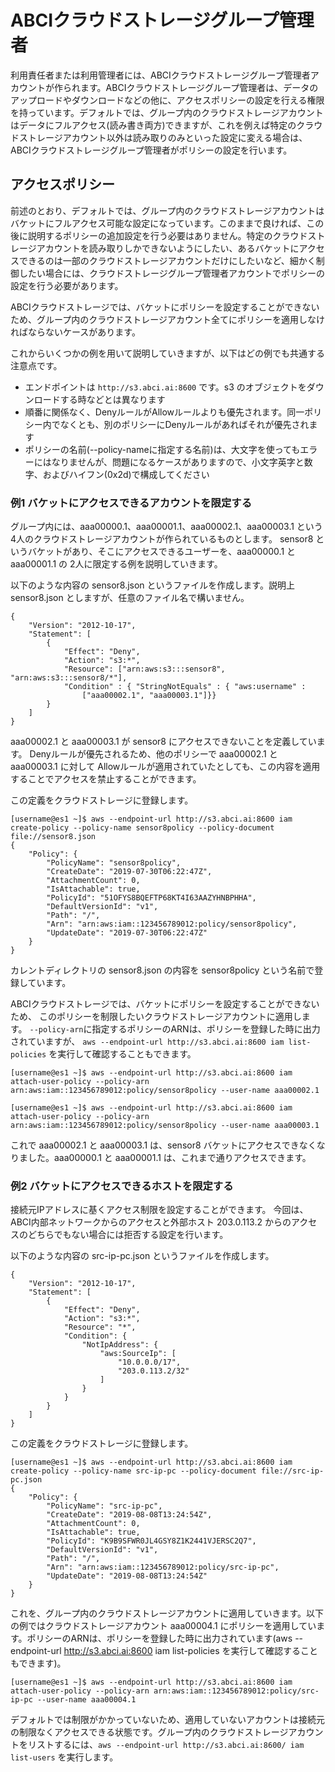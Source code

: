 # ABCIクラウドストレージグループ管理者

利用責任者または利用管理者には、ABCIクラウドストレージグループ管理者アカウントが作られます。ABCIクラウドストレージグループ管理者は、データのアップロードやダウンロードなどの他に、アクセスポリシーの設定を行える権限を持っています。デフォルトでは、グループ内のクラウドストレージアカウントはデータにフルアクセス(読み書き両方)できますが、これを例えば特定のクラウドストレージアカウント以外は読み取りのみといった設定に変える場合は、ABCIクラウドストレージグループ管理者がポリシーの設定を行います。


<!--  アクセスキーの管理 (リスト表示は残す? ひとまず残さない) は載せない  -->

<!--  アカウントの作成と削除 も載せない  -->


<!--  TODO: グループとポリシーのサンプル  -->

<!--  TODO: 図を作成  -->


<!--  現時点では default-sub-group は導入されていないので、グループを使わず全員にポリシーを適用してメンバーを限定したバケットを実現するサンプル  -->


## アクセスポリシー

前述のとおり、デフォルトでは、グループ内のクラウドストレージアカウントはバケットにフルアクセス可能な設定になっています。このままで良ければ、この後に説明するポリシーの追加設定を行う必要はありません。特定のクラウドストレージアカウントを読み取りしかできないようにしたい、あるバケットにアクセスできるのは一部のクラウドストレージアカウントだけにしたいなど、細かく制御したい場合には、クラウドストレージグループ管理者アカウントでポリシーの設定を行う必要があります。

ABCIクラウドストレージでは、バケットにポリシーを設定することができないため、グループ内のクラウドストレージアカウント全てにポリシーを適用しなければならないケースがあります。

これからいくつかの例を用いて説明していきますが、以下はどの例でも共通する注意点です。

- エンドポイントは `http://s3.abci.ai:8600` です。s3 のオブジェクトをダウンロードする時などとは異なります
- 順番に関係なく、DenyルールがAllowルールよりも優先されます。同一ポリシー内でなくとも、別のポリシーにDenyルールがあればそれが優先されます
- ポリシーの名前(--policy-nameに指定する名前)は、大文字を使ってもエラーにはなりませんが、問題になるケースがありますので、小文字英字と数字、およびハイフン(0x2d)で構成してください

<!--  http://s3.abci.ai:8600 は暫定。問題が解決されたら https://s3.abci.ai:10443  -->

<!--  デフォルトサブグループが導入されたら、デフォルトのアクセス権限を変更できる  -->


### 例1 バケットにアクセスできるアカウントを限定する

グループ内には、aaa00000.1、aaa00001.1、aaa00002.1、aaa00003.1 という4人のクラウドストレージアカウントが作られているものとします。
sensor8 というバケットがあり、そこにアクセスできるユーザーを、aaa00000.1 と aaa00001.1 の 2人に限定する例を説明していきます。

以下のような内容の sensor8.json というファイルを作成します。説明上 sensor8.json としますが、任意のファイル名で構いません。

```
{
    "Version": "2012-10-17",
    "Statement": [
        {
            "Effect": "Deny",
            "Action": "s3:*",
            "Resource": ["arn:aws:s3:::sensor8", "arn:aws:s3:::sensor8/*"],
            "Condition" : { "StringNotEquals" : { "aws:username" :
                ["aaa00002.1", "aaa00003.1"]}}
        }
    ]
}
```

aaa00002.1 と aaa00003.1 が sensor8 にアクセスできないことを定義しています。
Denyルールが優先されるため、他のポリシーで aaa00002.1 と aaa00003.1 に対して Allowルールが適用されていたとしても、この内容を適用することでアクセスを禁止することができます。

この定義をクラウドストレージに登録します。

```
[username@es1 ~]$ aws --endpoint-url http://s3.abci.ai:8600 iam create-policy --policy-name sensor8policy --policy-document file://sensor8.json
{
    "Policy": {
        "PolicyName": "sensor8policy",
        "CreateDate": "2019-07-30T06:22:47Z",
        "AttachmentCount": 0,
        "IsAttachable": true,
        "PolicyId": "51OFYS8BQEFTP68KT4I63AAZYHNBPHHA",
        "DefaultVersionId": "v1",
        "Path": "/",
        "Arn": "arn:aws:iam::123456789012:policy/sensor8policy",
        "UpdateDate": "2019-07-30T06:22:47Z"
    }
}
```

カレントディレクトリの sensor8.json の内容を sensor8policy という名前で登録しています。

ABCIクラウドストレージでは、バケットにポリシーを設定することができないため、
このポリシーを制限したいクラウドストレージアカウントに適用します。
`--policy-arn`に指定するポリシーのARNは、ポリシーを登録した時に出力されていますが、 `aws --endpoint-url http://s3.abci.ai:8600 iam list-policies` を実行して確認することもできます。

```
[username@es1 ~]$ aws --endpoint-url http://s3.abci.ai:8600 iam attach-user-policy --policy-arn arn:aws:iam::123456789012:policy/sensor8policy --user-name aaa00002.1
```

```
[username@es1 ~]$ aws --endpoint-url http://s3.abci.ai:8600 iam attach-user-policy --policy-arn arn:aws:iam::123456789012:policy/sensor8policy --user-name aaa00003.1
```

これで aaa00002.1 と aaa00003.1 は、sensor8 バケットにアクセスできなくなりました。aaa00000.1 と aaa00001.1 は、これまで通りアクセスできます。


### 例2 バケットにアクセスできるホストを限定する

接続元IPアドレスに基くアクセス制限を設定することができます。
今回は、ABCI内部ネットワークからのアクセスと外部ホスト 203.0.113.2 からのアクセスのどちらでもない場合には拒否する設定を行います。

以下のような内容の src-ip-pc.json というファイルを作成します。

```
{
    "Version": "2012-10-17",
    "Statement": [
        {
            "Effect": "Deny",
            "Action": "s3:*",
            "Resource": "*",
            "Condition": {
                "NotIpAddress": {
                    "aws:SourceIp": [
                        "10.0.0.0/17",
                        "203.0.113.2/32"
                    ]
                }
            }
        }
    ]
}
```

この定義をクラウドストレージに登録します。


```
[username@es1 ~]$ aws --endpoint-url http://s3.abci.ai:8600 iam create-policy --policy-name src-ip-pc --policy-document file://src-ip-pc.json
{
    "Policy": {
        "PolicyName": "src-ip-pc",
        "CreateDate": "2019-08-08T13:24:54Z",
        "AttachmentCount": 0,
        "IsAttachable": true,
        "PolicyId": "K9B9SFWR0JL4GSY8Z1K2441VJERSC2Q7",
        "DefaultVersionId": "v1",
        "Path": "/",
        "Arn": "arn:aws:iam::123456789012:policy/src-ip-pc",
        "UpdateDate": "2019-08-08T13:24:54Z"
    }
}
```

これを、グループ内のクラウドストレージアカウントに適用していきます。以下の例ではクラウドストレージアカウント aaa00004.1 にポリシーを適用しています。ポリシーのARNは、ポリシーを登録した時に出力されています(aws --endpoint-url http://s3.abci.ai:8600 iam list-policies を実行して確認することもできます)。

```
[username@es1 ~]$ aws --endpoint-url http://s3.abci.ai:8600 iam attach-user-policy --policy-arn arn:aws:iam::123456789012:policy/src-ip-pc --user-name aaa00004.1
```

デフォルトでは制限がかかっていないため、適用していないアカウントは接続元の制限なくアクセスできる状態です。グループ内のクラウドストレージアカウントをリストするには、`aws --endpoint-url http://s3.abci.ai:8600/ iam list-users` を実行します。


<!--  例X サブグループ + 特定のプレフィックス配下のみ  -->

<!--  例X 特定の人を外部からアクセスさせない(接続元IPアドレス制限)  -->

<!--  例X デフォルトサブグループの権限を read only  -->


<!--  ポリシーの更新  特に例1のケース  -->

